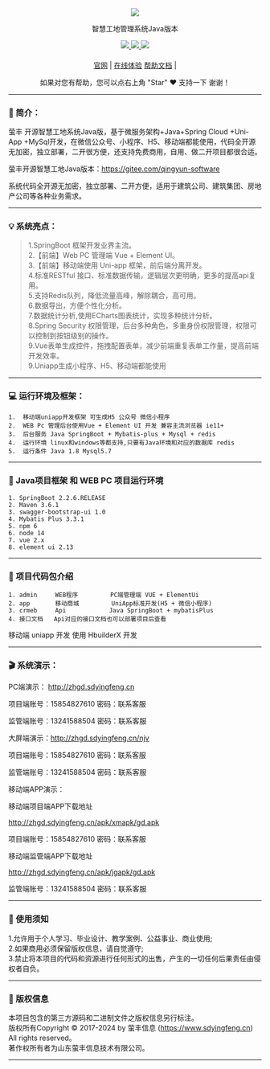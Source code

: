
<div align="center" >
    <img src="https://foruda.gitee.com/avatar/1728719990621654075/13695585_qingyun-software_1728719990.png!avatar100" />
</div>

<div align="center">

智慧工地管理系统Java版本

</div>

<div align="center" >
    <a href="https://www.sdyingfeng.cn">
        <img src="https://img.shields.io/badge/Licence-apache2.0-green.svg?style=flat" />
    </a>
    <a href="https://www.sdyingfeng.cn">
        <img src="https://img.shields.io/badge/Edition-5.4-blue.svg" />
    </a>
     <a href="https://gitee.com/ZhongBangKeJi/CRMEB/repository/archive/master.zip">
        <img src="https://img.shields.io/badge/Download-240m-red.svg" />
    </a>
</div>

#### 

<div align="center">

[官网](https://sdyingfeng.cn/?gongdi) |
[在线体验](http://zhgd.sdyingfeng.cn) 
[帮助文档](https://wiki.sdqingyun.cn/) |
</div>

<div align="center">
    如果对您有帮助，您可以点右上角 "Star" ❤️ 支持一下 谢谢！
</div>

---

### 📖 简介：

萤丰 开源智慧工地系统Java版，基于微服务架构+Java+Spring Cloud +Uni-App +MySql开发，在微信公众号、小程序、H5、移动端都能使用，代码全开源无加密，独立部署，二开很方便，还支持免费商用，自用、做二开项目都很合适。

萤丰开源智慧工地Java版本：https://gitee.com/qingyun-software


系统代码全开源无加密，独立部署、二开方便，适用于建筑公司、建筑集团、房地产公司等各种业务需求。

---

### 💡 系统亮点：
>1.SpringBoot 框架开发业界主流。  </br>
>2.【前端】Web PC 管理端 Vue + Element UI。<br>
>3.【前端】移动端使用 Uni-app 框架，前后端分离开发。<br>
>4.标准RESTful 接口、标准数据传输，逻辑层次更明确，更多的提高api复用。<br>
>5.支持Redis队列，降低流量高峰，解除耦合，高可用。<br>
>6.数据导出，方便个性化分析。<br>
>7.数据统计分析,使用ECharts图表统计，实现多种统计分析。<br>
>8.Spring Security 权限管理，后台多种角色，多重身份权限管理，权限可以控制到按钮级别的操作。<br>
>9.Vue表单生成控件，拖拽配置表单，减少前端重复表单工作量，提高前端开发效率。<br>
>9.Uniapp生成小程序、H5、移动端都能使用<br>
---

### 💻 运行环境及框架：
~~~
1.	移动端uniapp开发框架 可生成H5 公众号 微信小程序
2.	WEB Pc 管理后台使用Vue + Element UI 开发 兼容主流浏览器 ie11+
3.	后台服务 Java SpringBoot + Mybatis-plus + Mysql + redis
4.	运行环境 linux和windows等都支持,只要有Java环境和对应的数据库 redis
5.	运行条件 Java 1.8 Mysql5.7
~~~
---

### 🔧 Java项目框架 和 WEB PC 项目运行环境
~~~
1. SpringBoot 2.2.6.RELEASE
2. Maven 3.6.1
3. swagger-bootstrap-ui 1.0
4. Mybatis Plus 3.3.1
5. npm 6
6. node 14
7. vue 2.x
8. element ui 2.13
~~~

---

### 🧭 项目代码包介绍
~~~
1. admin     WEB程序         PC端管理端 VUE + ElementUi
2. app       移动商城         UniApp标准开发(H5 + 微信小程序)
3. crmeb     Api            Java SpringBoot + mybatisPlus
4. 接口文档   Api对应的接口文档也可以部署项目后查看
~~~

移动端 uniapp 开发 使用 HbuilderX 开发

---

### 🎬 系统演示：


PC端演示： http://zhgd.sdyingfeng.cn <br>

项目端账号：15854827610 密码：联系客服<br>

监管端账号：13241588504  密码：联系客服<br>

 

大屏端演示：http://zhgd.sdyingfeng.cn/njv<br>

项目端账号：15854827610 密码：联系客服<br>

监管端账号：13241588504 密码：联系客服<br>


移动端APP演示：

移动端项目端APP下载地址

 http://zhgd.sdyingfeng.cn/apk/xmapk/gd.apk

 项目端账号：15854827610  密码：联系客服<br>

移动端监管端APP下载地址

 http://zhgd.sdyingfeng.cn/apk/jgapk/gd.apk

 监管端账号：13241588504 密码：联系客服<br>


---


### 🔔 使用须知
1.允许用于个人学习、毕业设计、教学案例、公益事业、商业使用;<br>
2.如果商用必须保留版权信息，请自觉遵守;<br>
3.禁止将本项目的代码和资源进行任何形式的出售，产生的一切任何后果责任由侵权者自负。<br>

---
### 🪪 版权信息
本项目包含的第三方源码和二进制文件之版权信息另行标注。<br>
版权所有Copyright © 2017-2024 by 萤丰信息 (https://www.sdyingfeng.cn)<br>
All rights reserved。<br>
著作权所有者为山东萤丰信息技术有限公司。<br>

---





